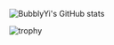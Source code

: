 ![BubblyYi's GitHub stats](https://github-readme-stats.vercel.app/api?username=BubblyYi&count_private=true&show_icons=true&theme=jolly)

![trophy](https://github-profile-trophy.vercel.app/?username=BubblyYi&rank=SSS,SS,S,AAA,AA,A)